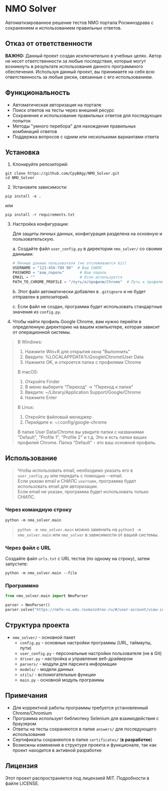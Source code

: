 # NMO Solver

Автоматизированное решение тестов NMO портала Росминздрава с сохранением и использованием правильных ответов.

## Отказ от ответственности

**ВАЖНО:** Данный проект создан исключительно в учебных целях. Автор не несет ответственности за любые последствия, которые могут возникнуть в результате использования данного программного обеспечения. Используя данный проект, вы принимаете на себя всю ответственность за любые риски, связанные с его использованием.

## Функциональность

- Автоматическая авторизация на портале
- Поиск ответов на тесты через внешний ресурс
- Сохранение и использование правильных ответов для последующих попыток
- Методы "умного перебора" для нахождения правильных комбинаций ответов
- Поддержка вопросов с одним или несколькими вариантами ответа

## Установка

1. Клонируйте репозиторий:
```
git clone https://github.com/CpyBAgy/NMO_Solver.git
cd NMO_Solver
```

2. Установите зависимости:
```
pip install -e .
```

или

```
pip install -r requirements.txt
```

3. Настройка конфигурации:

   Для защиты личных данных, конфигурация разделена на основную и пользовательскую.
   
   a. Создайте файл `user_config.py` в директории `nmo_solver/` со своими данными:
   ```python
   # Личные данные пользователя (не отслеживаются Git)
   USERNAME = "123-456-789 00"  # Ваш СНИЛС
   PASSWORD = "ваш_пароль"       # Ваш пароль
   EMAIL = ""                    # Если используется
   PATH_TO_CHROME_PROFILE = "/путь/к/профилю/Chrome"  # Путь к профилю браузера
   ```

   b. Этот файл автоматически добавлен в `.gitignore` и не будет отправлен в репозиторий.
   
   c. Если файл не создан, программа будет использовать стандартные значения из `config.py`.

4. Чтобы найти профиль Google Chrome, вам нужно перейти в определенную директорию на вашем компьютере, которая зависит от операционной системы.

>В Windows:
>1. Нажмите Win+R для открытия окна "Выполнить"
>2. Введите: %LOCALAPPDATA%\Google\Chrome\User Data
>3. Нажмите OK, и откроется папка с профилями Chrome
>
>В macOS:
>1. Откройте Finder
>2. В меню выберите "Переход" → "Переход к папке"
>3. Введите: ~/Library/Application Support/Google/Chrome
>4. Нажмите Enter
>
>В Linux:
>1. Откройте файловый менеджер
>2. Перейдите к: ~/.config/google-chrome
>
>В папке User Data/Chrome вы увидите папки с названиями "Default", "Profile 1", "Profile 2" и т.д. Это и есть папки ваших профилей Chrome. Папка "Default" - это ваш основной профиль.

## Использование

> Чтобы использовать email, необходимо указать его в `user_config.py` или передать с помощью --email.\
> Если указан email и СНИЛС `username`, программа будет использовать email для авторизации. \
> Если email не указан, программа будет использовать только СНИЛС.

### Через командную строку

```
python -m nmo_solver.main
```
> `python -m nmo_solver.main` можно заменить на `python3 -m nmo_solver.main` или `nmo_solver` в зависимости от вашей системы.

### Через файл с URL

Создайте файл `urls.txt` с URL тестов (по одному на строку), затем запустите:

```
python -m nmo_solver.main --file
```

### Программно

```python
from nmo_solver.main import NmoParser

parser = NmoParser()
parser.solve("https://nmfo-vo.edu.rosminzdrav.ru/#/user-account/view-iom/ваш-id-теста")
```

## Структура проекта

- `nmo_solver/` - основной пакет
  - `config.py` - основные настройки программы (URL, таймауты, пути)
  - `user_config.py` - персональные настройки пользователя (не в Git)
  - `driver.py` - настройка и управление веб-драйвером
  - `parsers/` - модули для парсинга информации
  - `models/` - модели данных
  - `utils/` - вспомогательные функции
  - `main.py` - основной модуль программы

## Примечания

- Для корректной работы программы требуется установленный Chrome/Chromium
- Программа использует библиотеку Selenium для взаимодействия с браузером
- Ответы на тесты сохраняются в папке `answers/` для последующего использования
- Сертификаты сохраняются в папке `certificates/` (**в разработке**)
- Возможны изменения в структуре проекта и функционале, так как проект находится в активной разработке

## Лицензия
Этот проект распространяется под лицензией MIT. Подробности в файле LICENSE.